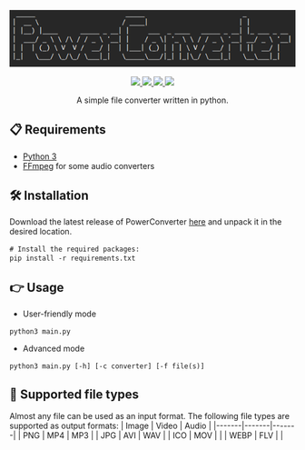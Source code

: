 <p align="center">
  <img src="./logo.png">
</p>

<p align="center">
  
  <a href="https://www.gnu.org/licenses/gpl-3.0.html">
    <img src="https://img.shields.io/badge/license-GPL-brightgreen.svg?style=plastic&logo=GNU&label=License">
  </a>
  
  <a href="https://github.com/astra1dev/PowerConverter/actions/workflows/python-app.yml">
    <img src="https://github.com/astra1dev/PowerConverter/actions/workflows/python-app.yml/badge.svg?event=push">
  </a>

  <a href="../../releases/latest">
    <img src="https://img.shields.io/github/release/astra1dev/PowerConverter.svg?label=version&style=plastic">
  </a>

  <a href="../../releases">
    <img src="https://img.shields.io/github/downloads/astra1dev/PowerConverter/total.svg?style=plastic">
  </a>
  
</p>

<p align="center">
A simple file converter written in python.

## 📋 Requirements
- [Python 3](https://python.org/downloads/)
- [FFmpeg](https://ffmpeg.org/download.htm) for some audio converters

## 🛠️ Installation


Download the latest release of PowerConverter [here](https://github.com/astra1dev/PowerConverter/releases/) and unpack it in the desired location.

```shell
# Install the required packages:
pip install -r requirements.txt
```

## 👉 Usage
- User-friendly mode
```shell
python3 main.py
```
- Advanced mode
```shell
python3 main.py [-h] [-c converter] [-f file(s)]
```

## 🤝 Supported file types
Almost any file can be used as an input format. The following file types are supported as output formats:
| Image | Video | Audio |
|-------|-------|-------|
| PNG   | MP4   | MP3   |
| JPG   | AVI   | WAV   |
| ICO   | MOV   |       |
| WEBP  | FLV   |       |
